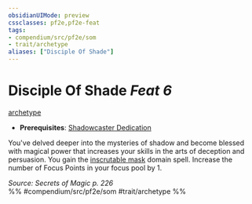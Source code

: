 ```yaml
---
obsidianUIMode: preview
cssclasses: pf2e,pf2e-feat
tags:
- compendium/src/pf2e/som
- trait/archetype
aliases: ["Disciple Of Shade"]
---
```

# Disciple Of Shade  *Feat 6*  
[archetype](rules/traits/archetype.md "Archetype Feat Trait")  

- **Prerequisites**: [Shadowcaster Dedication](compendium/feats/shadowcaster-dedication-som.md)

You've delved deeper into the mysteries of shadow and become blessed with magical power that increases your skills in the arts of deception and persuasion. You gain the [inscrutable mask](compendium/spells/inscrutable-mask-som.md) domain spell. Increase the number of Focus Points in your focus pool by 1.

*Source: Secrets of Magic p. 226*  
%% #compendium/src/pf2e/som #trait/archetype %%